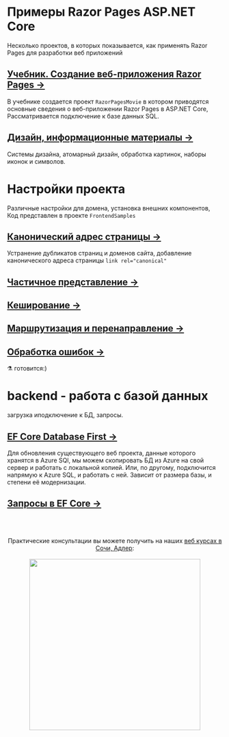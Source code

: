 # Примеры Razor Pages ASP.NET Core
Несколько проектов, в которых показывается, как применять Razor Pages для разработки веб приложений

## [Учебник. Создание веб-приложения Razor Pages →](tutorial/RazorPagesMovie.md)  
В учебнике  создается проект `RazorPagesMovie` в котором приводятся основные сведения о веб-приложении Razor Pages в ASP.NET Core, Рассматривается подключение к базе данных SQL.

## [Дизайн, информационные материалы →](design/bookmarks.md)
Системы дизайна, атомарный дизайн, обработка картинок, наборы иконок и символов.

# Настройки проекта
Различные настройки для домена, установка внешних компонентов, Код представлен в проекте `FrontendSamples`

## [Канонический адрес страницы  →](frontend/canonical-url.md)
Устранение дубликатов страниц и доменов сайта, добавление канонического адреса страницы `link rel="canonical"`

## [Частичное представление  →](frontend/partial.md)   

## [Кеширование  →](frontend/caching.md)  

## [Маршрутизация и перенаправление →](frontend/routing.md)   

## [Обработка ошибок →](frontend/errors.md)   
⚗ готовится:)

# backend - работа с базой данных  
загрузка иподключение к БД, запросы.

## [EF Core Database First →](https://github.com/creativcode-ru/EF-Core/blob/master/doc/ConsotoDbFirst.md)
Для обновления существующего веб проекта, данные которого хранятся в Azure SQl, мы можем скопировать БД из Azure на свой сервер и работать с локальной копией. Или, по другому, подключится напрямую к Azure SQL, и работать с ней. Зависит от размера базы, и степени её модернизации.

## [Запросы в EF Core →](backend/querying.md)  

<br /><br />
<p align="center">
  Практические консультации вы можете получить на наших <a  href="http://creativcode.ru/learn" target="_blank" >веб курсах в Сочи, Адлер</a>:<br /><br />
   <a  href="http://creativcode.ru/learn/webnet" target="_blank" title="Курс веб программирования .Net C#" >
  <img src="http://creativcode.ru/img/learn/net-learn.jpg" width="400" alt="">
   </a>
</p>

